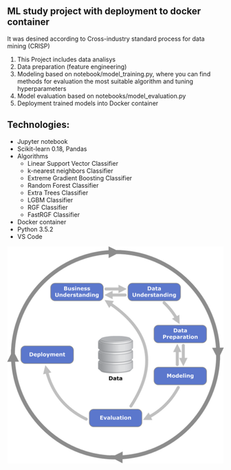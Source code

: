 ## ML study project with deployment to docker container

It was desined according to Cross-industry standard process for data mining (CRISP)

1. This Project includes data analisys
2. Data preparation (feature engineering)
3. Modeling based on notebook/model_training.py, where you can find methods for
evaluation the most suitable algorithm and tuning hyperparameters 
4. Model evaluation based on notebooks/model_evaluation.py
5. Deployment trained models into Docker container

## Technologies:

* Jupyter notebook
* Scikit-learn 0.18, Pandas
* Algorithms 
    - Linear Support Vector Classifier
    - k-nearest neighbors Classifier
    - Extreme Gradient Boosting Classifier
    - Random Forest Classifier
    - Extra Trees Classifier
    - LGBM Classifier
    - RGF Classifier
    - FastRGF Classifier
* Docker container
* Python 3.5.2
* VS Code

![img](./notebooks/files/img/1024px-CRISP-DM_Process_Diagram.png) 


